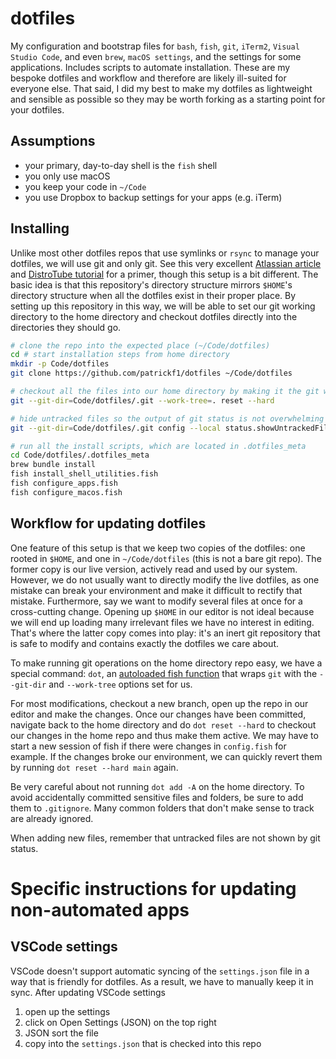 # dotfiles

My configuration and bootstrap files for `bash`, `fish`, `git`, `iTerm2`, `Visual Studio Code`, and even `brew`, `macOS settings`, and the settings for some applications. Includes scripts to automate installation. These are my bespoke dotfiles and workflow and therefore are likely ill-suited for everyone else. That said, I did my best to make my dotfiles as lightweight and sensible as possible so they may be worth forking as a starting point for your dotfiles.

## Assumptions

- your primary, day-to-day shell is the `fish` shell
- you only use macOS
- you keep your code in `~/Code`
- you use Dropbox to backup settings for your apps (e.g. iTerm)

## Installing

Unlike most other dotfiles repos that use symlinks or `rsync` to manage your dotfiles, we will use git and only git. See this very excellent [Atlassian article](https://www.atlassian.com/git/tutorials/dotfiles) and [DistroTube tutorial](https://www.youtube.com/watch?v=tBoLDpTWVOM) for a primer, though this setup is a bit different. The basic idea is that this repository's directory structure mirrors `$HOME`'s directory structure when all the dotfiles exist in their proper place. By setting up this repository in this way, we will be able to set our git working directory to the home directory and checkout dotfiles directly into the directories they should go.

```sh
# clone the repo into the expected place (~/Code/dotfiles)
cd # start installation steps from home directory
mkdir -p Code/dotfiles
git clone https://github.com/patrickf1/dotfiles ~/Code/dotfiles

# checkout all the files into our home directory by making it the git working directory
git --git-dir=Code/dotfiles/.git --work-tree=. reset --hard

# hide untracked files so the output of git status is not overwhelming
git --git-dir=Code/dotfiles/.git config --local status.showUntrackedFiles no

# run all the install scripts, which are located in .dotfiles_meta
cd Code/dotfiles/.dotfiles_meta
brew bundle install
fish install_shell_utilities.fish
fish configure_apps.fish
fish configure_macos.fish
```

## Workflow for updating dotfiles

One feature of this setup is that we keep two copies of the dotfiles: one rooted in `$HOME`, and one in `~/Code/dotfiles` (this is not a bare git repo). The former copy is our live version, actively read and used by our system. However, we do not usually want to directly modify the live dotfiles, as one mistake can break your environment and make it difficult to rectify that mistake. Furthermore, say we want to modify several files at once for a cross-cutting change. Opening up `$HOME` in our editor is not ideal because we will end up loading many irrelevant files we have no interest in editing. That's where the latter copy comes into play: it's an inert git repository that is safe to modify and contains exactly the dotfiles we care about.

To make running git operations on the home directory repo easy, we have a special command: `dot`, an [autoloaded fish function](https://fishshell.com/docs/current/tutorial.html#autoloading-functions) that wraps `git` with the `--git-dir` and `--work-tree` options set for us.

For most modifications, checkout a new branch, open up the repo in our editor and make the changes. Once our changes have been committed, navigate back to the home directory and do `dot reset --hard` to checkout our changes in the home repo and thus make them active. We may have to start a new session of fish if there were changes in `config.fish` for example. If the changes broke our environment, we can quickly revert them by running `dot reset --hard main` again.

Be very careful about not running `dot add -A` on the home directory. To avoid accidentally committed sensitive files and folders, be sure to add them to `.gitignore`. Many common folders that don't make sense to track are already ignored.

When adding new files, remember that untracked files are not shown by git status.

# Specific instructions for updating non-automated apps

## VSCode settings

VSCode doesn't support automatic syncing of the `settings.json` file in a way that is friendly for dotfiles. As a result, we have to manually keep it in sync. After updating VSCode settings

1. open up the settings
2. click on Open Settings (JSON) on the top right
3. JSON sort the file
4. copy into the `settings.json` that is checked into this repo

